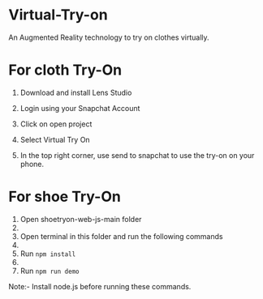 # Virtual-Try-on

An Augmented Reality technology to try on clothes virtually. 


# For cloth Try-On

1. Download and install Lens Studio

2. Login using your Snapchat Account

3. Click on open project

4. Select Virtual Try On

5. In the top right corner, use send to snapchat to use the try-on on your phone.


# For shoe Try-On

1. Open shoetryon-web-js-main folder
2. 
3. Open terminal in this folder and run the following commands
4. 
5. Run `npm install`
6. 
7. Run `npm run demo`

Note:- Install node.js before running these commands.
